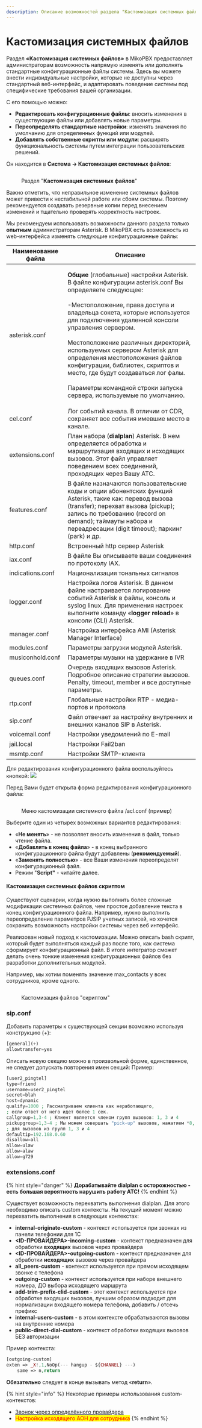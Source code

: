 ```yaml
---
description: Описание возможностей раздела "Кастомизация системных файлов"
---
```


# Кастомизация системных файлов

Раздел **«Кастомизация системных файлов»** в MikoPBX предоставляет администраторам возможность напрямую изменять или дополнять стандартные конфигурационные файлы системы. Здесь вы можете внести индивидуальные настройки, которые не доступны через стандартный веб-интерфейс, и адаптировать поведение системы под специфические требования вашей организации.

С его помощью можно:

* **Редактировать конфигурационные файлы**: вносить изменения в существующие файлы или добавлять новые параметры.
* **Переопределять стандартные настройки**: изменять значения по умолчанию для определенных функций или модулей.
* **Добавлять собственные скрипты или модули**: расширять функциональность системы путем интеграции пользовательских решений.

Он находится в **Система -> Кастомизация системных файлов**:

<figure><img src="../../.gitbook/assets/Section.png" alt=""><figcaption><p>Раздел "<strong>Кастомизация системных файлов</strong>"</p></figcaption></figure>

Важно отметить, что неправильное изменение системных файлов может привести к нестабильной работе или сбоям системы. Поэтому рекомендуется создавать резервные копии перед внесением изменений и тщательно проверять корректность настроек.

Мы рекомендуем использовать возможности данного раздела только **опытным** администраторам Asterisk. В MikoPBX есть возможность из web-интерфейса изменять следующие конфигурационные файлы:

| **Наименование файла** | Описание                                                                                                                                                                                                                                                                                                                                                                                                                                                                                                                                       |
| ---------------------- | ---------------------------------------------------------------------------------------------------------------------------------------------------------------------------------------------------------------------------------------------------------------------------------------------------------------------------------------------------------------------------------------------------------------------------------------------------------------------------------------------------------------------------------------------- |
| asterisk.conf          | <p><strong>Общие</strong> (глобальные) настройки Asterisk.<br>В файле конфигурации asterisk.conf Вы определяете следующее:<br><br>-Местоположение, права доступа и владельца сокета, которые используется для подключения удаленной консоли управления сервером.<br><br>Местоположение различных директорий, используемых сервером Asterisk для определения местоположения файлов конфигурации, библиотек, скриптов и место, где будут создаваться лог фалы.<br><br>Параметры командной строки запуска сервера, используемые по умолчанию.</p> |
| cel.conf               | Лог событий канала. В отличии от CDR, сохраняет все события имевшие место в канале.                                                                                                                                                                                                                                                                                                                                                                                                                                                            |
| extensions.conf        | План набора (**dialplan**) Asterisk. В нем определяется обработка и маршрутизация входящих и исходящих вызовов. Этот файл управляет поведением всех соединений, проходящих через Вашу АТС.                                                                                                                                                                                                                                                                                                                                                     |
| features.conf          | В файле назначаются пользовательские коды и опции абонентских функций Asterisk, такие как: перевод вызова (transfer); перехват вызова (pickup); запись по требованию (record on demand); таймауты набора и переадресации (digit timeout); паркинг (park) и др.                                                                                                                                                                                                                                                                                 |
| http.conf              | Встроенный http сервер Asterisk                                                                                                                                                                                                                                                                                                                                                                                                                                                                                                                |
| iax.conf               | В файле Вы описываете ваши соединения по протоколу IAX.                                                                                                                                                                                                                                                                                                                                                                                                                                                                                        |
| indications.conf       | Национализация тональных сигналов                                                                                                                                                                                                                                                                                                                                                                                                                                                                                                              |
| logger.conf            | Настройка логов Asterisk. В данном файле настраивается логирование событий Asterisk в файлы, консоль и syslog linux. Для применения настроек выполните команду «**logger reload**» в консоли (CLI) Asterisk.                                                                                                                                                                                                                                                                                                                                   |
| manager.conf           | Настройка интерфейса AMI (Asterisk Manager Interface)                                                                                                                                                                                                                                                                                                                                                                                                                                                                                          |
| modules.conf           | Параметры загрузки модулей Asterisk.                                                                                                                                                                                                                                                                                                                                                                                                                                                                                                           |
| musiconhold.conf       | Параметры музыки на удержание в IVR                                                                                                                                                                                                                                                                                                                                                                                                                                                                                                            |
| queues.conf            | Очередь входящих вызовов Asterisk. Подробное описание стратегии вызовов. Penalty, timeout, member и все доступные параметры.                                                                                                                                                                                                                                                                                                                                                                                                                   |
| rtp.conf               | Глобальные настройки RTP - медиа-портов и протокола                                                                                                                                                                                                                                                                                                                                                                                                                                                                                            |
| sip.conf               | Файл отвечает за настройку внутренних и внешних каналов SIP в Asterisk.                                                                                                                                                                                                                                                                                                                                                                                                                                                                        |
| voicemail.conf         | Настройки уведомлений по E-mail                                                                                                                                                                                                                                                                                                                                                                                                                                                                                                                |
| jail.local             | Настройки Fail2ban                                                                                                                                                                                                                                                                                                                                                                                                                                                                                                                             |
| msmtp.conf             | Настройки SMTP-клиента                                                                                                                                                                                                                                                                                                                                                                                                                                                                                                                         |

Для редактирования конфигурационного файла воспользуйтесь кнопкой:  ![](<../../.gitbook/assets/image (33).png>)

Перед Вами будет открыта форма редактирования конфигурационного файла:

<figure><img src="../../.gitbook/assets/editSection.png" alt=""><figcaption><p>Меню кастомизации системного файла /acl.conf (пример)</p></figcaption></figure>

Выберите один из четырех возможных вариантов редактирования:

* «**Не менять**» - не позволяет вносить изменения в файл, только чтение файла.
* «**Добавлять в конец файла**» - в конец выбранного конфигурационного файла будут добавлены (**рекомендуемый**).
* «**Заменять полностью**» - все Ваши изменения переопределят конфигурационный файл.
* Режим "**Script"** - читайте далее.

#### Кастомизация системных файлов скриптом <a href="#kastomizaciya-sistemnykh-failov-skriptom" id="kastomizaciya-sistemnykh-failov-skriptom"></a>

Существуют сценарии, когда нужно выполнить более сложные модификации системных файлов, чем простое добавление текста в конец конфигурационного файла. Например, нужно выполнить переопределение параметров PJSIP учетных записей, но хочется сохранить возможность настройки системы через веб интерфейс.

Реализован новый подход к кастомизации. Можно описать bash скрипт, который будет выполняться каждый раз после того, как система сформирует конфигурационный файл. В итоге интегратор сможет делать очень тонкие изменения конфигурационных файлов без разработки дополнительных модулей.

Например, мы хотим поменять значение max\_contacts у всех сотрудников, кроме одного.

<figure><img src="../../.gitbook/assets/image (35).png" alt=""><figcaption><p>Кастомизация файлов "скриптом"</p></figcaption></figure>

### sip.conf <a href="#sipconf" id="sipconf"></a>

Добавить параметры к существующей секции возможно используя конструкцию (+):

```php
[general](+)
allowtransfer=yes
```

Описать новую секцию можно в произвольной форме, единственное, не следует допускать повторения имен секций: Пример:

```php
[user2_pingtel]
type=friend
username=user2_pingtel
secret=blah
host=dynamic
qualify=1000 ; Рассматриваем клиента как неработающего,
; если ответ от него идет более 1 сек.
callgroup=1,3-4 ; Клиент является членом групп вызовов: 1, 3 и 4
pickupgroup=1,3-4 ; Мы можем совершать "pick-up" вызовов, нажатием *8,
; для вызовов из групп 1, 3 и 4
defaultip=192.168.0.60
disallow=all
allow=ulaw
allow=alaw
allow=g729
```

### extensions.conf <a href="#extensionsconf" id="extensionsconf"></a>

{% hint style="danger" %}
**Дорабатывайте dialplan с осторожностью - есть большая вероятность нарушить работу АТС!**
{% endhint %}

Существует возможность перехватить выполнения dialplan. Для этого необходимо описать custom контексты. На текущий момент можно перехватить выполнения в следующих контекстах:

* **internal-originate-custom** - контекст используется при звонках из панели телефонии для 1С
* **\<ID-ПРОВАЙДЕРА>-incoming-custom** - контекст предназначен для обработки **входящих** вызовов через провайдера
* **\<ID-ПРОВАЙДЕРА>-outgoing-custom** - контекст предназначен для обработки **исходящих** вызовов через провайдера
* **all\_peers-custom** - контекст используется при прямом исходящем звонке с телефона
* **outgoing-custom** - контекст используется при наборе внешнего номера, ДО выбора исходящего маршрута
* **add-trim-prefix-clid-custom** - этот контекст используется при обработке входящих вызовов, лучшим образом подходит для нормализации входящего номера телефона, добавить / отсечь префикс
* **internal-users-custom** - в этом контексте обрабатываются вызовы на внутренние номера
* **public-direct-dial-custom** - контекст обработки входящих вызовов БЕЗ авторизации

Пример контекста:

```php
[outgoing-custom]
exten => _X!,1,NoOp(--- hangup - ${CHANNEL} ---)
	same => n,return
```

**Обязательно** следует в конце вызывать метод «**return**».

{% hint style="info" %}
Некоторые примеры использования custom-контекстов:

* [Звонок через определённого провайдера](../../faq/outbound-routing/a-call-through-a-specific-provider.md)
* <mark style="color:red;">Настройка исходящего AOH для сотрудника</mark>
{% endhint %}
